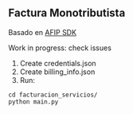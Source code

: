 ## Factura Monotributista

Basado en [AFIP SDK](https://afipsdk.com/)

Work in progress: check issues


1. Create credentials.json
2. Create billing_info.json
3. Run:
```
cd facturacion_servicios/
python main.py
```
